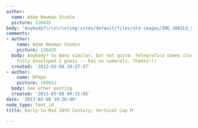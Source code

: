 ```yaml
---
author:
  name: Adam Newman Studio
  picture: 126435
body: "Anybody?\r\n\r\n[img:sites/default/files/old-images/IMG_3062LO_5099.jpg]"
comments:
- author:
    name: Adam Newman Studio
    picture: 126435
  body: Anybody? So many similar, but not quite. Telegrafico comes close, but not
    fully developed I guess -- has no numerals. Thanks!!!
  created: '2013-03-08 19:27:57'
- author:
    name: DPape
    picture: 109811
  body: See other posting.
  created: '2013-03-09 00:31:05'
date: '2013-03-08 19:26:40'
node_type: font_id
title: Early-to-Mid 20th Century; Vertical Cap M

---
```

